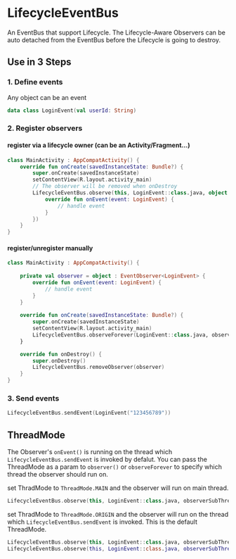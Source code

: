 # LifecycleEventBus
An EventBus that support Lifecycle. The Lifecycle-Aware Observers can be auto detached from the EventBus before the Lifecycle is going to destroy.

## Use in 3 Steps
### 1. Define events
Any object can be an event
```kotlin
data class LoginEvent(val userId: String)
```

### 2. Register observers
#### register via a lifecycle owner (can be an Activity/Fragment...)
```kotlin
class MainActivity : AppCompatActivity() {
    override fun onCreate(savedInstanceState: Bundle?) {
        super.onCreate(savedInstanceState)
        setContentView(R.layout.activity_main)
        // The observer will be removed when onDestroy
        LifecycleEventBus.observe(this, LoginEvent::class.java, object : EventObserver<LoginEvent> {
            override fun onEvent(event: LoginEvent) {
                // handle event
            }
        })
    }
}
```

#### register/unregister manually
```kotlin
class MainActivity : AppCompatActivity() {
    
    private val observer = object : EventObserver<LoginEvent> {
        override fun onEvent(event: LoginEvent) {
            // handle event
        }
    }
    
    override fun onCreate(savedInstanceState: Bundle?) {
        super.onCreate(savedInstanceState)
        setContentView(R.layout.activity_main)
        LifecycleEventBus.observeForever(LoginEvent::class.java, observer)
    }

    override fun onDestroy() {
        super.onDestroy()
        LifecycleEventBus.removeObserver(observer)
    }
}
```

### 3. Send events
```kotlin
LifecycleEventBus.sendEvent(LoginEvent("123456789"))
```

## ThreadMode
The Observer's `onEvent()` is running on the thread which `LifecycleEventBus.sendEvent` is invoked by defalut.
You can pass the ThreadMode as a param to `observer()` or `observeForever` to specify which thread the observer should run on.

set ThradMode to `ThreadMode.MAIN` and the observer will run on main thread.
```kotlin
LifecycleEventBus.observe(this, LoginEvent::class.java, observerSubThread, ThreadMode.MAIN)
```
set ThradMode to `ThreadMode.ORIGIN` and the observer will run on the thread which `LifecycleEventBus.sendEvent` is invoked. This is the default ThreadMode.

```kotlin
LifecycleEventBus.observe(this, LoginEvent::class.java, observerSubThread)
LifecycleEventBus.observe(this, LoginEvent::class.java, observerSubThread, ThreadMode.ORIGIN)
```
